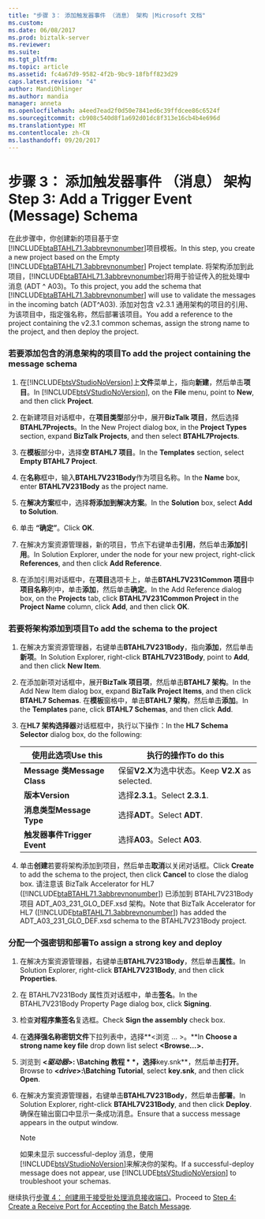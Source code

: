 ```yaml
---
title: "步骤 3： 添加触发器事件 （消息） 架构 |Microsoft 文档"
ms.custom: 
ms.date: 06/08/2017
ms.prod: biztalk-server
ms.reviewer: 
ms.suite: 
ms.tgt_pltfrm: 
ms.topic: article
ms.assetid: fc4a67d9-9582-4f2b-9bc9-18fbff823d29
caps.latest.revision: "4"
author: MandiOhlinger
ms.author: mandia
manager: anneta
ms.openlocfilehash: a4eed7ead2f0d50e7841ed6c39ffdcee86c6524f
ms.sourcegitcommit: cb908c540d8f1a692d01dc8f313e16cb4b4e696d
ms.translationtype: MT
ms.contentlocale: zh-CN
ms.lasthandoff: 09/20/2017
---
```

# <a name="step-3-add-a-trigger-event-message-schema"></a><span data-ttu-id="3d98e-102">步骤 3： 添加触发器事件 （消息） 架构</span><span class="sxs-lookup"><span data-stu-id="3d98e-102">Step 3: Add a Trigger Event (Message) Schema</span></span>
<span data-ttu-id="3d98e-103">在此步骤中，你创建新的项目基于空[!INCLUDE[btaBTAHL71.3abbrevnonumber](../../includes/btabtahl71-3abbrevnonumber-md.md)]项目模板。</span><span class="sxs-lookup"><span data-stu-id="3d98e-103">In this step, you create a new project based on the Empty [!INCLUDE[btaBTAHL71.3abbrevnonumber](../../includes/btabtahl71-3abbrevnonumber-md.md)] Project template.</span></span> <span data-ttu-id="3d98e-104">将架构添加到此项目，[!INCLUDE[btaBTAHL71.3abbrevnonumber](../../includes/btabtahl71-3abbrevnonumber-md.md)]将用于验证传入的批处理中消息 (ADT ^ A03)。</span><span class="sxs-lookup"><span data-stu-id="3d98e-104">To this project, you add the schema that [!INCLUDE[btaBTAHL71.3abbrevnonumber](../../includes/btabtahl71-3abbrevnonumber-md.md)] will use to validate the messages in the incoming batch (ADT^A03).</span></span> <span data-ttu-id="3d98e-105">添加对包含 v2.3.1 通用架构的项目的引用、 为该项目中，指定强名称，然后部署该项目。</span><span class="sxs-lookup"><span data-stu-id="3d98e-105">You add a reference to the project containing the v2.3.1 common schemas, assign the strong name to the project, and then deploy the project.</span></span>  
  
### <a name="to-add-the-project-containing-the-message-schema"></a><span data-ttu-id="3d98e-106">若要添加包含的消息架构的项目</span><span class="sxs-lookup"><span data-stu-id="3d98e-106">To add the project containing the message schema</span></span>  
  
1.  <span data-ttu-id="3d98e-107">在[!INCLUDE[btsVStudioNoVersion](../../includes/btsvstudionoversion-md.md)]上**文件**菜单上，指向**新建**，然后单击**项目**。</span><span class="sxs-lookup"><span data-stu-id="3d98e-107">In [!INCLUDE[btsVStudioNoVersion](../../includes/btsvstudionoversion-md.md)], on the **File** menu, point to **New**, and then click **Project**.</span></span>  
  
2.  <span data-ttu-id="3d98e-108">在新建项目对话框中，在**项目类型**部分中，展开**BizTalk 项目**，然后选择**BTAHL7Projects**。</span><span class="sxs-lookup"><span data-stu-id="3d98e-108">In the New Project dialog box, in the **Project Types** section, expand **BizTalk Projects**, and then select **BTAHL7Projects**.</span></span>  
  
3.  <span data-ttu-id="3d98e-109">在**模板**部分中，选择**空 BTAHL7 项目**。</span><span class="sxs-lookup"><span data-stu-id="3d98e-109">In the **Templates** section, select **Empty BTAHL7 Project**.</span></span>  
  
4.  <span data-ttu-id="3d98e-110">在**名称**框中，输入**BTAHL7V231Body**作为项目名称。</span><span class="sxs-lookup"><span data-stu-id="3d98e-110">In the **Name** box, enter **BTAHL7V231Body** as the project name.</span></span>  
  
5.  <span data-ttu-id="3d98e-111">在**解决方案**框中，选择**将添加到解决方案**。</span><span class="sxs-lookup"><span data-stu-id="3d98e-111">In the **Solution** box, select **Add to Solution**.</span></span>  
  
6.  <span data-ttu-id="3d98e-112">单击 **“确定”**。</span><span class="sxs-lookup"><span data-stu-id="3d98e-112">Click **OK**.</span></span>  
  
7.  <span data-ttu-id="3d98e-113">在解决方案资源管理器，新的项目，节点下右键单击**引用**，然后单击**添加引用**。</span><span class="sxs-lookup"><span data-stu-id="3d98e-113">In Solution Explorer, under the node for your new project, right-click **References**, and then click **Add Reference**.</span></span>  
  
8.  <span data-ttu-id="3d98e-114">在添加引用对话框中，在**项目**选项卡上，单击**BTAHL7V231Common 项目**中**项目名称**列中，单击**添加**，然后单击**确定**。</span><span class="sxs-lookup"><span data-stu-id="3d98e-114">In the Add Reference dialog box, on the **Projects** tab, click **BTAHL7V231Common Project** in the **Project Name** column, click **Add**, and then click **OK**.</span></span>  
  
### <a name="to-add-the-schema-to-the-project"></a><span data-ttu-id="3d98e-115">若要将架构添加到项目</span><span class="sxs-lookup"><span data-stu-id="3d98e-115">To add the schema to the project</span></span>  
  
1.  <span data-ttu-id="3d98e-116">在解决方案资源管理器，右键单击**BTAHL7V231Body**，指向**添加**，然后单击**新项**。</span><span class="sxs-lookup"><span data-stu-id="3d98e-116">In Solution Explorer, right-click **BTAHL7V231Body**, point to **Add**, and then click **New Item**.</span></span>  
  
2.  <span data-ttu-id="3d98e-117">在添加新项对话框中，展开**BizTalk 项目项**，然后单击**BTAHL7 架构**。</span><span class="sxs-lookup"><span data-stu-id="3d98e-117">In the Add New Item dialog box, expand **BizTalk Project Items**, and then click **BTAHL7 Schemas**.</span></span> <span data-ttu-id="3d98e-118">在**模板**窗格中，单击**BTAHL7 架构**，然后单击**添加**。</span><span class="sxs-lookup"><span data-stu-id="3d98e-118">In the **Templates** pane, click **BTAHL7 Schemas**, and then click **Add**.</span></span>  
  
3.  <span data-ttu-id="3d98e-119">在**HL7 架构选择器**对话框框中，执行以下操作：</span><span class="sxs-lookup"><span data-stu-id="3d98e-119">In the **HL7 Schema Selector** dialog box, do the following:</span></span>  
  
    |<span data-ttu-id="3d98e-120">使用此选项</span><span class="sxs-lookup"><span data-stu-id="3d98e-120">Use this</span></span>|<span data-ttu-id="3d98e-121">执行的操作</span><span class="sxs-lookup"><span data-stu-id="3d98e-121">To do this</span></span>|  
    |--------------|----------------|  
    |<span data-ttu-id="3d98e-122">**Message 类**</span><span class="sxs-lookup"><span data-stu-id="3d98e-122">**Message Class**</span></span>|<span data-ttu-id="3d98e-123">保留**V2.X**为选中状态。</span><span class="sxs-lookup"><span data-stu-id="3d98e-123">Keep **V2.X** as selected.</span></span>|  
    |<span data-ttu-id="3d98e-124">**版本**</span><span class="sxs-lookup"><span data-stu-id="3d98e-124">**Version**</span></span>|<span data-ttu-id="3d98e-125">选择**2.3.1**。</span><span class="sxs-lookup"><span data-stu-id="3d98e-125">Select **2.3.1**.</span></span>|  
    |<span data-ttu-id="3d98e-126">**消息类型**</span><span class="sxs-lookup"><span data-stu-id="3d98e-126">**Message Type**</span></span>|<span data-ttu-id="3d98e-127">选择**ADT**。</span><span class="sxs-lookup"><span data-stu-id="3d98e-127">Select **ADT**.</span></span>|  
    |<span data-ttu-id="3d98e-128">**触发器事件**</span><span class="sxs-lookup"><span data-stu-id="3d98e-128">**Trigger Event**</span></span>|<span data-ttu-id="3d98e-129">选择**A03**。</span><span class="sxs-lookup"><span data-stu-id="3d98e-129">Select **A03**.</span></span>|  
  
4.  <span data-ttu-id="3d98e-130">单击**创建**若要将架构添加到项目，然后单击**取消**以关闭对话框。</span><span class="sxs-lookup"><span data-stu-id="3d98e-130">Click **Create** to add the schema to the project, then click **Cancel** to close the dialog box.</span></span> <span data-ttu-id="3d98e-131">请注意该 BizTalk Accelerator for HL7 ([!INCLUDE[btaBTAHL71.3abbrevnonumber](../../includes/btabtahl71-3abbrevnonumber-md.md)]) 已添加到 BTAHL7V231Body 项目 ADT_A03_231_GLO_DEF.xsd 架构。</span><span class="sxs-lookup"><span data-stu-id="3d98e-131">Note that BizTalk Accelerator for HL7 ([!INCLUDE[btaBTAHL71.3abbrevnonumber](../../includes/btabtahl71-3abbrevnonumber-md.md)]) has added the ADT_A03_231_GLO_DEF.xsd schema to the BTAHL7V231Body project.</span></span>  
  
### <a name="to-assign-a-strong-key-and-deploy"></a><span data-ttu-id="3d98e-132">分配一个强密钥和部署</span><span class="sxs-lookup"><span data-stu-id="3d98e-132">To assign a strong key and deploy</span></span>  
  
1.  <span data-ttu-id="3d98e-133">在解决方案资源管理器，右键单击**BTAHL7V231Body**，然后单击**属性**。</span><span class="sxs-lookup"><span data-stu-id="3d98e-133">In Solution Explorer, right-click **BTAHL7V231Body**, and then click **Properties**.</span></span>  
  
2.  <span data-ttu-id="3d98e-134">在 BTAHL7V231Body 属性页对话框中，单击**签名**。</span><span class="sxs-lookup"><span data-stu-id="3d98e-134">In the BTAHL7V231Body Property Page dialog box, click **Signing**.</span></span>  
  
3.  <span data-ttu-id="3d98e-135">检查**对程序集签名**复选框。</span><span class="sxs-lookup"><span data-stu-id="3d98e-135">Check **Sign the assembly** check box.</span></span>  
  
4.  <span data-ttu-id="3d98e-136">在**选择强名称密钥文件**下拉列表中，选择**\<浏览 … >。**</span><span class="sxs-lookup"><span data-stu-id="3d98e-136">In **Choose a strong name key file** drop down list select **\<Browse…>.**</span></span>  
  
5.  <span data-ttu-id="3d98e-137">浏览到  **\<*驱动器*>: \Batching 教程 * *，选择**key.snk**，然后单击**打开**。</span><span class="sxs-lookup"><span data-stu-id="3d98e-137">Browse to **\<*drive*>:\Batching Tutorial**, select **key.snk**, and then click **Open**.</span></span>  
  
6.  <span data-ttu-id="3d98e-138">在解决方案资源管理器，右键单击**BTAHL7V231Body**，然后单击**部署**。</span><span class="sxs-lookup"><span data-stu-id="3d98e-138">In Solution Explorer, right-click **BTAHL7V231Body**, and then click **Deploy**.</span></span> <span data-ttu-id="3d98e-139">确保在输出窗口中显示一条成功消息。</span><span class="sxs-lookup"><span data-stu-id="3d98e-139">Ensure that a success message appears in the output window.</span></span>  
  
    > [!NOTE]
    >  <span data-ttu-id="3d98e-140">如果未显示 successful-deploy 消息，使用[!INCLUDE[btsVStudioNoVersion](../../includes/btsvstudionoversion-md.md)]来解决你的架构。</span><span class="sxs-lookup"><span data-stu-id="3d98e-140">If a successful-deploy message does not appear, use [!INCLUDE[btsVStudioNoVersion](../../includes/btsvstudionoversion-md.md)] to troubleshoot your schemas.</span></span>  
  
 <span data-ttu-id="3d98e-141">继续执行[步骤 4： 创建用于接受批处理消息接收端口](../../adapters-and-accelerators/accelerator-hl7/step-4-create-a-receive-port-for-accepting-the-batch-message.md)。</span><span class="sxs-lookup"><span data-stu-id="3d98e-141">Proceed to [Step 4: Create a Receive Port for Accepting the Batch Message](../../adapters-and-accelerators/accelerator-hl7/step-4-create-a-receive-port-for-accepting-the-batch-message.md).</span></span>